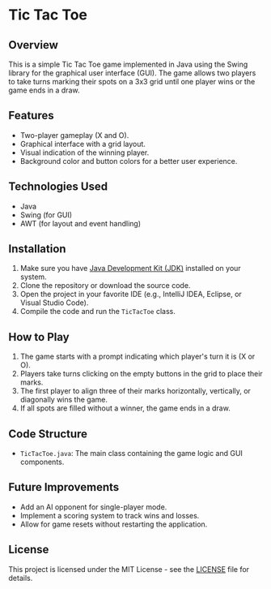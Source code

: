 # Tic Tac Toe

## Overview

This is a simple Tic Tac Toe game implemented in Java using the Swing library for the graphical user interface (GUI). The game allows two players to take turns marking their spots on a 3x3 grid until one player wins or the game ends in a draw.

## Features

- Two-player gameplay (X and O).
- Graphical interface with a grid layout.
- Visual indication of the winning player.
- Background color and button colors for a better user experience.

## Technologies Used

- Java
- Swing (for GUI)
- AWT (for layout and event handling)

## Installation

1. Make sure you have [Java Development Kit (JDK)](https://www.oracle.com/java/technologies/javase-jdk11-downloads.html) installed on your system.
2. Clone the repository or download the source code.
3. Open the project in your favorite IDE (e.g., IntelliJ IDEA, Eclipse, or Visual Studio Code).
4. Compile the code and run the `TicTacToe` class.

## How to Play

1. The game starts with a prompt indicating which player's turn it is (X or O).
2. Players take turns clicking on the empty buttons in the grid to place their marks.
3. The first player to align three of their marks horizontally, vertically, or diagonally wins the game.
4. If all spots are filled without a winner, the game ends in a draw.

## Code Structure

- `TicTacToe.java`: The main class containing the game logic and GUI components.

## Future Improvements

- Add an AI opponent for single-player mode.
- Implement a scoring system to track wins and losses.
- Allow for game resets without restarting the application.

## License

This project is licensed under the MIT License - see the [LICENSE](LICENSE) file for details.
